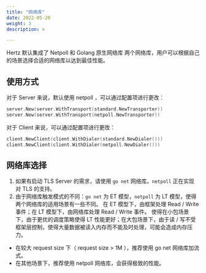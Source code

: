 ```yaml
---
title: "网络库"
date: 2022-05-20
weight: 3
description: >

---
```


Hertz 默认集成了 Netpoll 和 Golang 原生网络库 两个网络库，用户可以根据自己的场景选择合适的网络库以达到最佳性能。

## 使用方式
对于 Server 来说，默认使用 netpoll ，可以通过配置项进行更改：

```go
server.New(server.WithTransport(standard.NewTransporter))
server.New(server.WithTransport(netpoll.NewTransporter))
```

对于 Client 来说，可以通过配置项进行更改：

```go
client.NewClient(client.WithDialer(standard.NewDialer()))
client.NewClient(client.WithDialer(netpoll.NewDialer()))
```

## 网络库选择
1. 如果有启动 TLS Server 的需求，请使用 `go net` 网络库。`netpoll` 正在实现对 TLS 的支持。
2. 由于网络库触发模式的不同：`go net` 为 ET 模型，`netpoll` 为 LT 模型，使得两个网络库的适用场景有一些不同。
在 ET 模型下，由框架处理 Read / Write 事件；在 LT 模型下，由网络库处理 Read / Write 事件。
使得在小包场景下，由于更优的调度策略使得 LT 性能更好；在大包场景下，由于读 / 写不受框架层控制，使得大量数据被读入内存而不能及时处理，可能会造成内存压力。
- 在较大 request size 下（ request size > 1M ），推荐使用 go net 网络库加流式。
- 在其他场景下，推荐使用 netpoll 网络库，会获得极致的性能。
